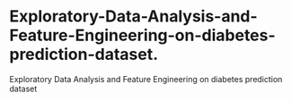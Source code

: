# Exploratory-Data-Analysis-and-Feature-Engineering-on-diabetes-prediction-dataset.
Exploratory Data Analysis and Feature Engineering on diabetes prediction dataset
